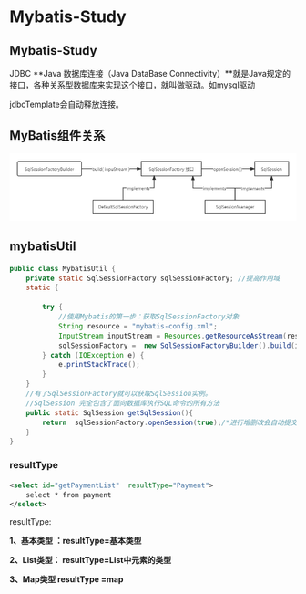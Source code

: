 # Mybatis-Study

## Mybatis-Study

JDBC **Java 数据库连接（Java DataBase Connectivity）**就是Java规定的接口，各种关系型数据库来实现这个接口，就叫做驱动。如mysql驱动

jdbcTemplate会自动释放连接。

## MyBatis组件关系

![mybatis关键组件关系](image/mybatis关键组件关系.png)

## mybatisUtil

```java
public class MybatisUtil {
    private static SqlSessionFactory sqlSessionFactory; //提高作用域
    static {

        try {
            //使用Mybatis的第一步：获取SqlSessionFactory对象
            String resource = "mybatis-config.xml";
            InputStream inputStream = Resources.getResourceAsStream(resource);
            sqlSessionFactory =  new SqlSessionFactoryBuilder().build(inputStream);
        } catch (IOException e) {
            e.printStackTrace();
        }
    }
    //有了SqlSessionFactory就可以获取SqlSession实例。
    //SqlSession 完全包含了面向数据库执行SQL命令的所有方法
    public static SqlSession getSqlSession(){
        return  sqlSessionFactory.openSession(true);/*进行增删改会自动提交事务*/
    }
}
```

### resultType

```xml
<select id="getPaymentList"  resultType="Payment">
    select * from payment
</select>
```

resultType:

**1、基本类型  ：resultType=基本类型**

**2、List类型：  resultType=List中元素的类型**

**3、Map类型   resultType =map**